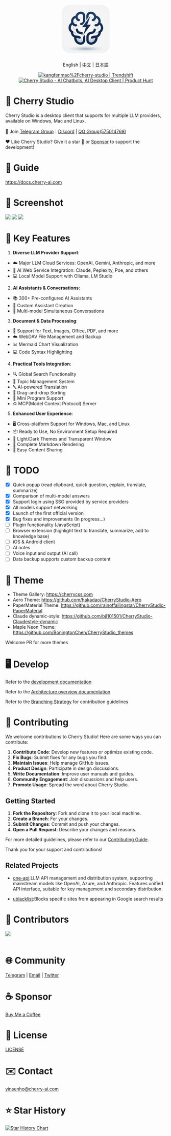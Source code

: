 <h1 align="center">
  <a href="https://github.com/CherryHQ/cherry-studio/releases">
    <img src="https://github.com/CherryHQ/cherry-studio/blob/main/build/icon.png?raw=true" width="150" height="150" alt="banner" /><br>
  </a>
</h1>
  <p align="center">English | <a href="./docs/README.zh.md">中文</a> | <a href="./docs/README.ja.md">日本語</a><br></p>
<div align="center">
 <a href="https://trendshift.io/repositories/11772" target="_blank"><img src="https://trendshift.io/api/badge/repositories/11772" alt="kangfenmao%2Fcherry-studio | Trendshift" style="width: 250px; height: 55px;" width="250" height="55"/></a>
 <a href="https://www.producthunt.com/posts/cherry-studio?embed=true&utm_source=badge-featured&utm_medium=badge&utm_souce=badge-cherry&#0045;studio" target="_blank"><img src="https://api.producthunt.com/widgets/embed-image/v1/featured.svg?post_id=496640&theme=light" alt="Cherry&#0032;Studio - AI&#0032;Chatbots&#0044;&#0032;AI&#0032;Desktop&#0032;Client | Product Hunt" style="width: 250px; height: 54px;" width="250" height="54" /></a>
</div>

# 🍒 Cherry Studio

Cherry Studio is a desktop client that supports for multiple LLM providers, available on Windows, Mac and Linux.

👏 Join [Telegram Group](https://t.me/CherryStudioAI)｜[Discord](https://discord.gg/wez8HtpxqQ) | [QQ Group(575014769)](https://qm.qq.com/q/lo0D4qVZKi)

❤️ Like Cherry Studio? Give it a star 🌟 or [Sponsor](docs/sponsor.md) to support the development!

# 📖 Guide

<https://docs.cherry-ai.com>

# 🌠 Screenshot

![](https://github.com/user-attachments/assets/082efa42-c4df-4863-a9cb-80435cecce0f)
![](https://github.com/user-attachments/assets/f8411a65-c51f-47d3-9273-62ae384cc6f1)
![](https://github.com/user-attachments/assets/0d235b3e-65ae-45ab-987f-8dbe003c52be)

# 🌟 Key Features

1. **Diverse LLM Provider Support**:

- ☁️ Major LLM Cloud Services: OpenAI, Gemini, Anthropic, and more
- 🔗 AI Web Service Integration: Claude, Peplexity, Poe, and others
- 💻 Local Model Support with Ollama, LM Studio

2. **AI Assistants & Conversations**:

- 📚 300+ Pre-configured AI Assistants
- 🤖 Custom Assistant Creation
- 💬 Multi-model Simultaneous Conversations

3. **Document & Data Processing**:

- 📄 Support for Text, Images, Office, PDF, and more
- ☁️ WebDAV File Management and Backup
- 📊 Mermaid Chart Visualization
- 💻 Code Syntax Highlighting

4. **Practical Tools Integration**:

- 🔍 Global Search Functionality
- 📝 Topic Management System
- 🔤 AI-powered Translation
- 🎯 Drag-and-drop Sorting
- 🔌 Mini Program Support
- ⚙️ MCP(Model Context Protocol) Server

5. **Enhanced User Experience**:

- 🖥️ Cross-platform Support for Windows, Mac, and Linux
- 📦 Ready to Use, No Environment Setup Required
- 🎨 Light/Dark Themes and Transparent Window
- 📝 Complete Markdown Rendering
- 🤲 Easy Content Sharing

# 📝 TODO

- [x] Quick popup (read clipboard, quick question, explain, translate, summarize)
- [x] Comparison of multi-model answers
- [x] Support login using SSO provided by service providers
- [x] All models support networking
- [x] Launch of the first official version
- [x] Bug fixes and improvements (In progress...)
- [ ] Plugin functionality (JavaScript)
- [ ] Browser extension (highlight text to translate, summarize, add to knowledge base)
- [ ] iOS & Android client
- [ ] AI notes
- [ ] Voice input and output (AI call)
- [ ] Data backup supports custom backup content

# 🌈 Theme

- Theme Gallery: <https://cherrycss.com>
- Aero Theme: <https://github.com/hakadao/CherryStudio-Aero>
- PaperMaterial Theme: <https://github.com/rainoffallingstar/CherryStudio-PaperMaterial>
- Claude dynamic-style: <https://github.com/bjl101501/CherryStudio-Claudestyle-dynamic>
- Maple Neon Theme: <https://github.com/BoningtonChen/CherryStudio_themes>

Welcome PR for more themes

# 🖥️ Develop

Refer to the [development documentation](docs/dev.md)

Refer to the [Architecture overview documentation](https://deepwiki.com/CherryHQ/cherry-studio)

Refer to the [Branching Strategy](docs/branching-strategy.md) for contribution guidelines

# 🤝 Contributing

We welcome contributions to Cherry Studio! Here are some ways you can contribute:

1. **Contribute Code**: Develop new features or optimize existing code.
2. **Fix Bugs**: Submit fixes for any bugs you find.
3. **Maintain Issues**: Help manage GitHub issues.
4. **Product Design**: Participate in design discussions.
5. **Write Documentation**: Improve user manuals and guides.
6. **Community Engagement**: Join discussions and help users.
7. **Promote Usage**: Spread the word about Cherry Studio.

## Getting Started

1. **Fork the Repository**: Fork and clone it to your local machine.
2. **Create a Branch**: For your changes.
3. **Submit Changes**: Commit and push your changes.
4. **Open a Pull Request**: Describe your changes and reasons.

For more detailed guidelines, please refer to our [Contributing Guide](./CONTRIBUTING.md).

Thank you for your support and contributions!

## Related Projects

- [one-api](https://github.com/songquanpeng/one-api):LLM API management and distribution system, supporting mainstream models like OpenAI, Azure, and Anthropic. Features unified API interface, suitable for key management and secondary distribution.

- [ublacklist](https://github.com/iorate/ublacklist):Blocks specific sites from appearing in Google search results

# 🚀 Contributors

<a href="https://github.com/CherryHQ/cherry-studio/graphs/contributors">
  <img src="https://contrib.rocks/image?repo=CherryHQ/cherry-studio" />
</a>
<br /><br />

# 🌐 Community

[Telegram](https://t.me/CherryStudioAI) | [Email](mailto:support@cherry-ai.com) | [Twitter](https://x.com/kangfenmao)

# ☕ Sponsor

[Buy Me a Coffee](docs/sponsor.md)

# 📃 License

[LICENSE](./LICENSE)

# ✉️ Contact

<yinsenho@cherry-ai.com>

# ⭐️ Star History

[![Star History Chart](https://api.star-history.com/svg?repos=kangfenmao/cherry-studio&type=Timeline)](https://star-history.com/#kangfenmao/cherry-studio&Timeline)
